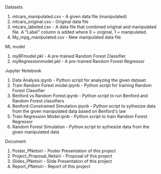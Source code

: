 Datasets
1. mtcars_manipulated.csv  - A given data file (manipulated)
2. mtcars_original.csv - Original data file
3. mtcars_labeled.csv - A data file that combined original and manipulated file. A "Label" column is added where 0 = original, 1 = manipulated.
4. My_mpg_manipulated.csv - New manipulated data file
   

ML model
1. myRFmodel.pkl - A pre-trained Random Forest Classifier
2. myRegressionmodel.pkl - A pre-trained Random Forest Regressor

Jupyter Notebook
1. Data Analysis.ipynb - Python script for analyzing the given dataset
2. Train Random Forest model.ipynb - Python script for training Random Forest Classifier
3. Benford vs Random Forest.ipynb - Python script to run Benford and Random Forest classifiers
4. Benford-Constrained Simulation.ipynb - Python script to sythesize data from the given manipulated data based on Benford's law
5. Train Regression Model.ipnb - Python script to train Random Forest Regressor
6. Random Forest Simulation - Python script to sythesize data from the given manipulated data

Document
1. Poster_PNetsiri - Poster Presentation of this project
2. Project_Proposal_Netsiri - Proposal of this project
3. Slides_PNetsiri - Slide Presentation of this project
4. Report_PNetsiri - Report of this project
